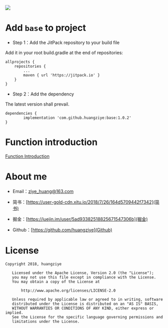 
[![](https://jitpack.io/v/huangziye/base.svg)](https://jitpack.io/#huangziye/base)

# Add ` base ` to project

- Step 1：Add the JitPack repository to your build file

Add it in your root build.gradle at the end of repositories:

```android
allprojects {
    repositories {
        ...
        maven { url 'https://jitpack.io' }
    }
}
```

- Step 2：Add the dependency

The latest version shall prevail.

```android
dependencies {
        implementation 'com.github.huangziye:base:1.0.2'
}
```

# Function introduction

[Function Introduction](https://github.com/huangziye/base/blob/master/instruction.md)


# About me


- Email：ziye_huang@163.com

- 简书：[https://user-gold-cdn.xitu.io/2018/7/26/164d5709442f7342](简书)

- 掘金：[https://juejin.im/user/5ad93382518825671547306b](掘金)

- Github：[https://github.com/huangziye](Github)


# License

```
Copyright 2018, huangziye

   Licensed under the Apache License, Version 2.0 (the "License");
   you may not use this file except in compliance with the License.
   You may obtain a copy of the License at

       http://www.apache.org/licenses/LICENSE-2.0

   Unless required by applicable law or agreed to in writing, software
   distributed under the License is distributed on an "AS IS" BASIS,
   WITHOUT WARRANTIES OR CONDITIONS OF ANY KIND, either express or implied.
   See the License for the specific language governing permissions and
   limitations under the License.
```



